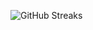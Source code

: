 ![GitHub Streaks](https://github-streaks-mqc9.onrender.com/streak/happilli/image?theme=midnight&cache_bust=1743363832&lang=ja)
